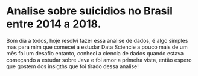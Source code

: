# Analise sobre suicidios no Brasil entre 2014 a 2018.
Bom dia a todos, hoje resolvi fazer essa analise de dados, é algo simples mas para mim que comecei a estudar Data Sciencie a pouco mais de um mês foi um desafio entanto, conheci a ciencia de dados quando estava começando a estudar sobre Java e foi amor a primeira vista, então espero que gostem dos insigths que foi tirado dessa analise!
